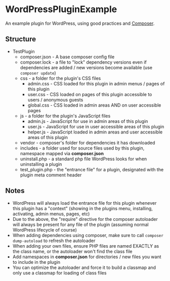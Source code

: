 # WordPressPluginExample
An example plugin for WordPress, using good practices and [Composer](https://getcomposer.org/).

## Structure
* TestPlugin
  * composer.json - A base composer config file
  * composer.lock - a file to "lock" dependency versions even if dependencies are added / new versions become available (use  ```composer update```)
  * css - a folder for the plugin's CSS files
    * admin.css - CSS loaded for this plugin in admin menus / pages of this plugin
    * user.css - CSS loaded on pages of this plugin accessible to users / anonymous guests
    * global.css - CSS loaded in admin areas AND on user accessible pages
  * js - a folder for the plugin's JavaScript files
    * admin.js - JavaScript for use in admin areas of this plugin
    * user.js - JavaScript for use in user accessible areas of this plugin
    * helper.js - JavaScript loaded in admin areas and user accessible areas of this plugin
  * vendor - composer's folder for dependencies it has downloaded
  * includes - a folder used for source files used by this plugin, namespace mapped via **composer.json**
  * uninstall.php - a standard php file WordPress looks for when uninstalling a plugin
  * test_plugin.php - the "entrance file" for a plugin, designated with the plugin meta comment header

## Notes
* WordPress will always load the entrance file for this plugin whenever this plugin has a "context" (showing in the plugins menu, installing, activating, admin menus, pages, etc)
* Due to the above, the "require" directive for the composer autoloader will always be present for any file of the plugin (assuming normal WordPress lifecycle of course)
* When adding dependencies using composer, make sure to call ```composer dump-autoload``` to refresh the autoloader
* When adding your own files, ensure PHP files are named EXACTLY as the class name, or the autoloader won't find the class file
* Add namespaces in **composer.json** for directories / new files you want to include in the plugin
* You can optimize the autoloader and force it to build a classmap and only use a classmap for loading of class files
